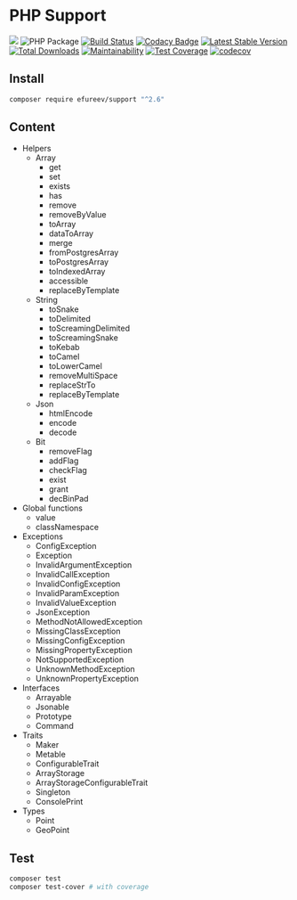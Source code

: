 # PHP Support
![](https://img.shields.io/badge/php->=7.2-blue.svg)
![PHP Package](https://github.com/efureev/php-support/workflows/PHP%20Package/badge.svg?branch=master)
[![Build Status](https://travis-ci.org/efureev/php-support.svg?branch=master)](https://travis-ci.org/efureev/php-support)
[![Codacy Badge](https://api.codacy.com/project/badge/Grade/a53fb85fd1ab46169758e10dd2d818cb)](https://app.codacy.com/app/efureev/php-support?utm_source=github.com&utm_medium=referral&utm_content=efureev/php-support&utm_campaign=Badge_Grade_Settings)
[![Latest Stable Version](https://poser.pugx.org/efureev/support/v/stable?format=flat)](https://packagist.org/packages/efureev/support)
[![Total Downloads](https://poser.pugx.org/efureev/support/downloads)](https://packagist.org/packages/efureev/support)
[![Maintainability](https://api.codeclimate.com/v1/badges/a7cf8708bf58fa7e5096/maintainability)](https://codeclimate.com/github/efureev/php-support/maintainability)
[![Test Coverage](https://api.codeclimate.com/v1/badges/a7cf8708bf58fa7e5096/test_coverage)](https://codeclimate.com/github/efureev/php-support/test_coverage)
[![codecov](https://codecov.io/gh/efureev/php-support/branch/v2/graph/badge.svg)](https://codecov.io/gh/efureev/php-support/tree/v2)

## Install

```bash
composer require efureev/support "^2.6"
```

## Content

- Helpers
  + Array
    - get
    - set
    - exists
    - has
    - remove
    - removeByValue
    - toArray
    - dataToArray
    - merge
    - fromPostgresArray
    - toPostgresArray
    - toIndexedArray
    - accessible
    - replaceByTemplate
  + String
    - toSnake
    - toDelimited
    - toScreamingDelimited
    - toScreamingSnake
    - toKebab
    - toCamel
    - toLowerCamel
    - removeMultiSpace
    - replaceStrTo
    - replaceByTemplate
  + Json
    - htmlEncode
    - encode
    - decode
  + Bit
    - removeFlag
    - addFlag
    - checkFlag
    - exist
    - grant
    - decBinPad
- Global functions
  + value
  + classNamespace
- Exceptions
  + ConfigException
  + Exception
  + InvalidArgumentException
  + InvalidCallException
  + InvalidConfigException
  + InvalidParamException
  + InvalidValueException
  + JsonException
  + MethodNotAllowedException
  + MissingClassException
  + MissingConfigException
  + MissingPropertyException
  + NotSupportedException
  + UnknownMethodException
  + UnknownPropertyException
- Interfaces
  + Arrayable
  + Jsonable
  + Prototype
  + Command
- Traits
  + Maker
  + Metable
  + ConfigurableTrait
  + ArrayStorage
  + ArrayStorageConfigurableTrait
  + Singleton
  + ConsolePrint
- Types
  + Point
  + GeoPoint

## Test

```bash
composer test
composer test-cover # with coverage
```

